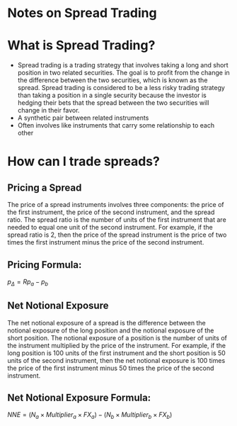 # Notes on Spread Trading

# What is Spread Trading?
- Spread trading is a trading strategy that involves taking a long and short position in two related securities. The goal is to profit from the change in the difference between the two securities, which is known as the spread. Spread trading is considered to be a less risky trading strategy than taking a position in a single security because the investor is hedging their bets that the spread between the two securities will change in their favor.
- A synthetic pair between related instruments​
- Often involves like instruments that carry some relationship to each other​

# How can I trade spreads?
## Pricing a Spread
The price of a spread instruments involves three components: the price of the first instrument, the price of the second instrument, and the spread ratio. The spread ratio is the number of units of the first instrument that are needed to equal one unit of the second instrument. For example, if the spread ratio is 2, then the price of the spread instrument is the price of two times the first instrument minus the price of the second instrument. 
## Pricing Formula:
$p_{\Delta} = Rp_{a} - p_{b}$
## Net Notional Exposure
The net notional exposure of a spread is the difference between the notional exposure of the long position and the notional exposure of the short position. The notional exposure of a position is the number of units of the instrument multiplied by the price of the instrument. For example, if the long position is 100 units of the first instrument and the short position is 50 units of the second instrument, then the net notional exposure is 100 times the price of the first instrument minus 50 times the price of the second instrument.
## Net Notional Exposure Formula:
$NNE = (N_{a}\times Multiplier_a \times FX_a) - (N_{b}\times Multiplier_b \times FX_b)$

